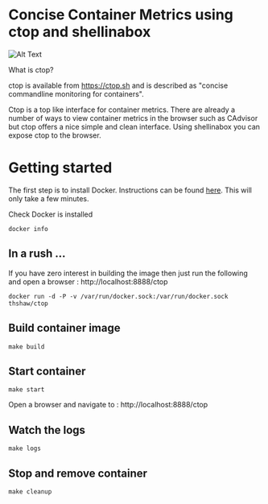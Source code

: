 # Concise Container Metrics using ctop and shellinabox

![Alt Text](https://github.com/tomwillfixit/ctop_browser/blob/master/ctop.gif)

What is ctop?

ctop is available from https://ctop.sh and is described as "concise commandline monitoring for containers".

Ctop is a top like interface for container metrics. There are already a number of ways to view container metrics in the browser such as CAdvisor but ctop offers a nice simple and clean interface.  Using shellinabox you can expose ctop to the browser.

# Getting started

The first step is to install Docker.  Instructions can be found [here](https://docs.docker.com/engine/installation/#desktop).
This will only take a few minutes.

Check Docker is installed 
```
docker info
```
## In a rush ... 

If you have zero interest in building the image then just run the following and open a browser : http://localhost:8888/ctop
```
docker run -d -P -v /var/run/docker.sock:/var/run/docker.sock thshaw/ctop
```

## Build container image
```
make build
```

## Start container
```
make start
```

Open a browser and navigate to : http://localhost:8888/ctop

## Watch the logs
```
make logs
```

## Stop and remove container
```
make cleanup
```
